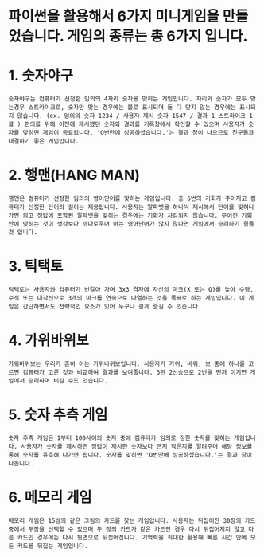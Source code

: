 # 파이썬을 활용해서 6가지 미니게임을 만들었습니다. 게임의 종류는 총 6가지 입니다. 
# 1. 숫자야구
    숫자야구는 컴퓨터가 선정한 임의의 4자리 숫자를 맞히는 게임입니다. 자리와 숫자가 모두 맞는경우 스트라이크로, 숫자만 맞는 경우에는 볼로 표시되며 둘 다 맞지 않는 경우에는 표시되지 않습니다. (ex. 임의의 숫자 1234 / 사용자 제시 숫자 1547 / 결과 1 스트라이크 1 볼 ) 편의를 위해 이전에 제시했던 숫자와 결과를 기록창에서 확인할 수 있으며 사용자가 숫자를 맞히면 게임이 종료됩니다. 'O번만에 성공하셨습니다.'는 결과 창이 나오므로 친구들과 대결하기 좋은 게임입니다.
# 2. 행맨(HANG MAN)
    행맨은 컴퓨터가 선정한 임의의 영어단어를 맞히는 게임입니다. 총 6번의 기회가 주어지고 컴퓨터가 선정한 단어의 길이는 제공됩니다. 사용자는 알파벳을 하나씩 제시해서 단어를 맞혀나가면 되고 정답에 포함된 알파벳을 맞히는 경우에는 기회가 차감되지 않습니다. 주어진 기회 안에 맞히는 것이 생각보다 까다로우며 아는 영어단어가 많지 않다면 게임에서 승리하기 힘들 것 입니다.
# 3. 틱택토
    틱택토는 사용자와 컴퓨터가 번갈아 가며 3x3 격자에 자신의 마크(X 또는 O)를 놓아 수평, 수직 또는 대각선으로 3개의 마크를 연속으로 나열하는 것을 목표로 하는 게임입니다. 이 게임은 간단하면서도 전략적인 요소가 있어 누구나 쉽게 즐길 수 있습니다.
# 4. 가위바위보
    가위바위보는 우리가 흔히 아는 가위바위보입니다. 사용자가 가위, 바위, 보 중에 하나를 고르면 컴퓨터가 고른 것과 비교하여 결과를 보여줍니다. 3판 2선승으로 2번을 먼저 이기면 게임에서 승리하며 비길 수도 있습니다.
# 5. 숫자 추측 게임
    숫자 추측 게임은 1부터 100사이의 숫자 중에 컴퓨터가 임의로 정한 숫자를 맞히는 게임입니다. 사용자가 숫자를 제시하면 정답이 제시한 숫자보다 큰지 작은지를 알려주며 해당 정보를 통해 숫자를 유추해 나가면 됩니다. 숫자를 맞히면 'O번만에 성공하셨습니다.'는 결과 창이 나옵니다.
# 6. 메모리 게임
    메모리 게임은 15쌍의 같은 그림의 카드를 찾는 게임입니다. 사용자는 뒤집어진 30장의 카드중에서 두장을 선택할 수 있으며 두 장의 카드가 같은 카드인 경우 다시 뒤집어지지 않고 다른 카드인 경우에는 다시 뒷면으로 뒤집어집니다. 기억력을 최대한 활용해 빠른 시간 안에 모든 카드를 뒤집는 게임입니다.
